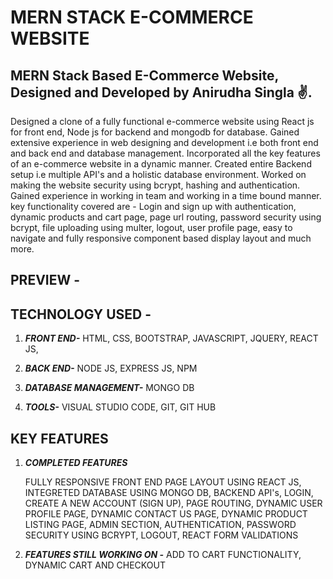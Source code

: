 # MERN STACK E-COMMERCE WEBSITE
 ## MERN Stack Based E-Commerce Website, Designed and Developed by Anirudha Singla ✌.

Designed a clone of a fully functional e-commerce website using React js for front end, Node js for backend and mongodb for database. Gained extensive experience in web designing and development i.e both front end and back end and database management. Incorporated all the key features of an e-commerce website in a dynamic manner. Created entire Backend setup i.e multiple API's and a holistic database environment. Worked on making the website security using bcrypt, hashing and authentication. Gained experience in working in team and working in a time bound manner. key functionality covered are - Login and sign up with authentication, dynamic products and cart page, page url routing, password security using bcrypt, file uploading using multer, logout, user profile page, easy to navigate and fully responsive component based display layout and much more.
 
 ## PREVIEW - 

 
 ## TECHNOLOGY USED -
 1. ***FRONT END-*** 
    HTML,
    CSS,
    BOOTSTRAP,
    JAVASCRIPT,
    JQUERY,
    REACT JS,
 
 2. ***BACK END-***
    NODE JS,
    EXPRESS JS,
    NPM

3. ***DATABASE MANAGEMENT-***
    MONGO DB

4. ***TOOLS-***
   VISUAL STUDIO CODE,
   GIT,
   GIT HUB


 ## KEY FEATURES
 1. ***COMPLETED FEATURES***

       FULLY RESPONSIVE FRONT END PAGE LAYOUT USING REACT JS, 
       INTEGRETED DATABASE USING MONGO DB,
       BACKEND API's,
       LOGIN,
       CREATE A NEW ACCOUNT (SIGN UP),
       PAGE ROUTING,
       DYNAMIC USER PROFILE PAGE,
       DYNAMIC CONTACT US PAGE,
       DYNAMIC PRODUCT LISTING PAGE,
       ADMIN SECTION,
       AUTHENTICATION,
       PASSWORD SECURITY USING BCRYPT,
       LOGOUT,
       REACT FORM VALIDATIONS
    
2. ***FEATURES STILL WORKING ON -***
  ADD TO CART FUNCTIONALITY,
 DYNAMIC CART AND CHECKOUT

  
